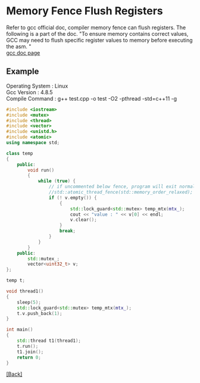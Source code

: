# Memory Fence Flush Registers  
Refer to gcc official doc, compiler memory fence can flush registers. The following is a part of the doc.
"To ensure memory contains correct values, GCC may need to flush specific register values to memory before executing the asm. "  
[gcc doc page](https://gcc.gnu.org/onlinedocs/gcc/Extended-Asm.html#Clobbers-and-Scratch-Registers)

## Example
Operating System : Linux  
Gcc Version : 4.8.5  
Compile Command : g++ test.cpp -o test -O2 -pthread -std=c++11 -g  

```c++
#include <iostream>  
#include <mutex>  
#include <thread>  
#include <vector>  
#include <unistd.h>  
#include <atomic>  
using namespace std;  

class temp  
{  
    public:  
	    void run()  
		{  
		    while (true) {  
			    // if uncommented below fence, program will exit normally. Otherwise, program will go to endless loop.  
			    //std::atomic_thread_fence(std::memory_order_relaxed);  
				if (! v.empty()) {  
				    {  
					    std::lock_guard<std::mutex> temp_mtx(mtx_);  
						cout << "value : " << v[0] << endl;  
						v.clear();  
					}  
					break;  
				}  
			}  
		}  
	public:  
	    std::mutex_;  
		vector<uint32_t> v;  
};  

temp t;  

void thread1()  
{  
    sleep(5);  
	std::lock_guard<std::mutex> temp_mtx(mtx_);  
	t.v.push_back(1);  
}  

int main()  
{  
    std::thread t1(thread1);  
	t.run();  
	t1.join();  
	return 0;  
}  
```
[\[Back\]](https://github.com/Hankin-Liu/hankin.github.io/blob/master/gcc/Gcc.md)
